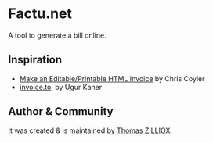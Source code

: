 Factu.net
========

A tool to generate a bill online.


Inspiration
--------

 * [Make an Editable/Printable HTML Invoice](https://css-tricks.com/html-invoice/) by Chris Coyier
 * [invoice.to](https://invoice.to), by Ugur Kaner


Author & Community
--------

It was created & is maintained by [Thomas ZILLIOX](http://tzi.fr).